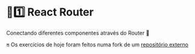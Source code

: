 # :sunrise::one: React Router

Conectando diferentes componentes através do Router :link:

:on: Os exercícios de hoje foram feitos numa fork de um [repositório externo](https://github.com/KevinFraga/exercise-pokedex-router)

